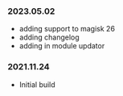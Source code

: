 
### 2023.05.02
- adding support to magisk 26
- adding changelog
- adding in module updator

### 2021.11.24
- Initial build